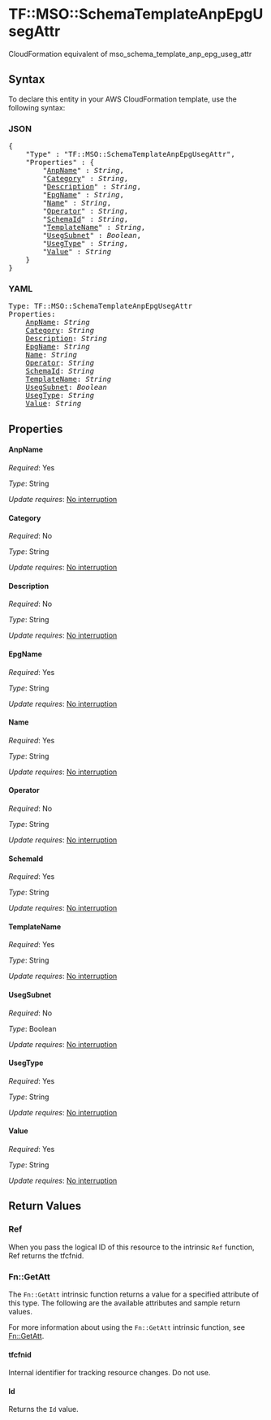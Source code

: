 # TF::MSO::SchemaTemplateAnpEpgUsegAttr

CloudFormation equivalent of mso_schema_template_anp_epg_useg_attr

## Syntax

To declare this entity in your AWS CloudFormation template, use the following syntax:

### JSON

<pre>
{
    "Type" : "TF::MSO::SchemaTemplateAnpEpgUsegAttr",
    "Properties" : {
        "<a href="#anpname" title="AnpName">AnpName</a>" : <i>String</i>,
        "<a href="#category" title="Category">Category</a>" : <i>String</i>,
        "<a href="#description" title="Description">Description</a>" : <i>String</i>,
        "<a href="#epgname" title="EpgName">EpgName</a>" : <i>String</i>,
        "<a href="#name" title="Name">Name</a>" : <i>String</i>,
        "<a href="#operator" title="Operator">Operator</a>" : <i>String</i>,
        "<a href="#schemaid" title="SchemaId">SchemaId</a>" : <i>String</i>,
        "<a href="#templatename" title="TemplateName">TemplateName</a>" : <i>String</i>,
        "<a href="#usegsubnet" title="UsegSubnet">UsegSubnet</a>" : <i>Boolean</i>,
        "<a href="#usegtype" title="UsegType">UsegType</a>" : <i>String</i>,
        "<a href="#value" title="Value">Value</a>" : <i>String</i>
    }
}
</pre>

### YAML

<pre>
Type: TF::MSO::SchemaTemplateAnpEpgUsegAttr
Properties:
    <a href="#anpname" title="AnpName">AnpName</a>: <i>String</i>
    <a href="#category" title="Category">Category</a>: <i>String</i>
    <a href="#description" title="Description">Description</a>: <i>String</i>
    <a href="#epgname" title="EpgName">EpgName</a>: <i>String</i>
    <a href="#name" title="Name">Name</a>: <i>String</i>
    <a href="#operator" title="Operator">Operator</a>: <i>String</i>
    <a href="#schemaid" title="SchemaId">SchemaId</a>: <i>String</i>
    <a href="#templatename" title="TemplateName">TemplateName</a>: <i>String</i>
    <a href="#usegsubnet" title="UsegSubnet">UsegSubnet</a>: <i>Boolean</i>
    <a href="#usegtype" title="UsegType">UsegType</a>: <i>String</i>
    <a href="#value" title="Value">Value</a>: <i>String</i>
</pre>

## Properties

#### AnpName

_Required_: Yes

_Type_: String

_Update requires_: [No interruption](https://docs.aws.amazon.com/AWSCloudFormation/latest/UserGuide/using-cfn-updating-stacks-update-behaviors.html#update-no-interrupt)

#### Category

_Required_: No

_Type_: String

_Update requires_: [No interruption](https://docs.aws.amazon.com/AWSCloudFormation/latest/UserGuide/using-cfn-updating-stacks-update-behaviors.html#update-no-interrupt)

#### Description

_Required_: No

_Type_: String

_Update requires_: [No interruption](https://docs.aws.amazon.com/AWSCloudFormation/latest/UserGuide/using-cfn-updating-stacks-update-behaviors.html#update-no-interrupt)

#### EpgName

_Required_: Yes

_Type_: String

_Update requires_: [No interruption](https://docs.aws.amazon.com/AWSCloudFormation/latest/UserGuide/using-cfn-updating-stacks-update-behaviors.html#update-no-interrupt)

#### Name

_Required_: Yes

_Type_: String

_Update requires_: [No interruption](https://docs.aws.amazon.com/AWSCloudFormation/latest/UserGuide/using-cfn-updating-stacks-update-behaviors.html#update-no-interrupt)

#### Operator

_Required_: No

_Type_: String

_Update requires_: [No interruption](https://docs.aws.amazon.com/AWSCloudFormation/latest/UserGuide/using-cfn-updating-stacks-update-behaviors.html#update-no-interrupt)

#### SchemaId

_Required_: Yes

_Type_: String

_Update requires_: [No interruption](https://docs.aws.amazon.com/AWSCloudFormation/latest/UserGuide/using-cfn-updating-stacks-update-behaviors.html#update-no-interrupt)

#### TemplateName

_Required_: Yes

_Type_: String

_Update requires_: [No interruption](https://docs.aws.amazon.com/AWSCloudFormation/latest/UserGuide/using-cfn-updating-stacks-update-behaviors.html#update-no-interrupt)

#### UsegSubnet

_Required_: No

_Type_: Boolean

_Update requires_: [No interruption](https://docs.aws.amazon.com/AWSCloudFormation/latest/UserGuide/using-cfn-updating-stacks-update-behaviors.html#update-no-interrupt)

#### UsegType

_Required_: Yes

_Type_: String

_Update requires_: [No interruption](https://docs.aws.amazon.com/AWSCloudFormation/latest/UserGuide/using-cfn-updating-stacks-update-behaviors.html#update-no-interrupt)

#### Value

_Required_: Yes

_Type_: String

_Update requires_: [No interruption](https://docs.aws.amazon.com/AWSCloudFormation/latest/UserGuide/using-cfn-updating-stacks-update-behaviors.html#update-no-interrupt)

## Return Values

### Ref

When you pass the logical ID of this resource to the intrinsic `Ref` function, Ref returns the tfcfnid.

### Fn::GetAtt

The `Fn::GetAtt` intrinsic function returns a value for a specified attribute of this type. The following are the available attributes and sample return values.

For more information about using the `Fn::GetAtt` intrinsic function, see [Fn::GetAtt](https://docs.aws.amazon.com/AWSCloudFormation/latest/UserGuide/intrinsic-function-reference-getatt.html).

#### tfcfnid

Internal identifier for tracking resource changes. Do not use.

#### Id

Returns the <code>Id</code> value.

